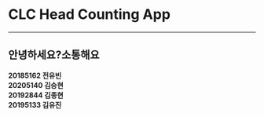 <h1>CLC Head Counting App</h1>
<hr>
<h2>안녕하세요?소통해요</h2>
<b>20185162 전유빈</b><br>
<b>20205140 김승현</b><br>
<b>20192844 김종현</b><br>
<b>20195133 김유진</b>

